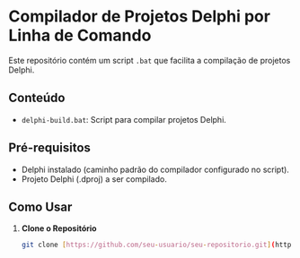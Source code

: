 # Compilador de Projetos Delphi por Linha de Comando

Este repositório contém um script `.bat` que facilita a compilação de projetos Delphi.

## Conteúdo

- `delphi-build.bat`: Script para compilar projetos Delphi.

## Pré-requisitos

- Delphi instalado (caminho padrão do compilador configurado no script).
- Projeto Delphi (.dproj) a ser compilado.

## Como Usar

1. **Clone o Repositório**

   ```sh
   git clone [https://github.com/seu-usuario/seu-repositorio.git](https://github.com/WandersonMikchael/delphi-build.git)


